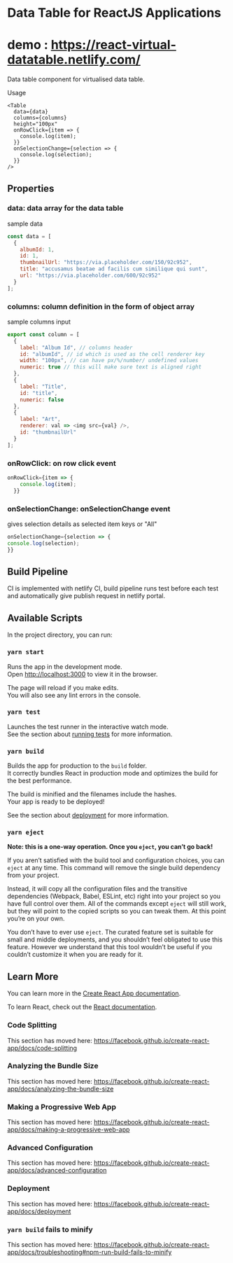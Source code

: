 # Data Table for ReactJS Applications
# demo : https://react-virtual-datatable.netlify.com/

Data table component for virtualised data table.

Usage

```JSX
<Table
  data={data}
  columns={columns}
  height="100px"
  onRowClick={item => {
    console.log(item);
  }}
  onSelectionChange={selection => {
    console.log(selection);
  }}
/>
```

## Properties

### data: data array for the data table

sample data

```javascript
const data = [
  {
    albumId: 1,
    id: 1,
    thumbnailUrl: "https://via.placeholder.com/150/92c952",
    title: "accusamus beatae ad facilis cum similique qui sunt",
    url: "https://via.placeholder.com/600/92c952"
  }
];
```

### columns: column definition in the form of object array

sample columns input

```javascript
export const column = [
  {
    label: "Album Id", // columns header
    id: "albumId", // id which is used as the cell renderer key
    width: "100px", // can have px/%/number/ undefined values
    numeric: true // this will make sure text is aligned right
  },
  {
    label: "Title",
    id: "title",
    numeric: false
  },
  {
    label: "Art",
    renderer: val => <img src={val} />,
    id: "thumbnailUrl"
  }
];
```

### onRowClick: on row click event

```javascript
onRowClick={item => {
    console.log(item);
  }}
```

### onSelectionChange: onSelectionChange event 

gives selection details as selected item keys or "All"

```javascript
onSelectionChange={selection => {
console.log(selection);
}}
```

## Build Pipeline 

CI is implemented with netlify CI, build pipeline runs test before each test and automatically give publish request in netlify portal.

## Available Scripts

In the project directory, you can run:

### `yarn start`

Runs the app in the development mode.<br />
Open [http://localhost:3000](http://localhost:3000) to view it in the browser.

The page will reload if you make edits.<br />
You will also see any lint errors in the console.

### `yarn test`

Launches the test runner in the interactive watch mode.<br />
See the section about [running tests](https://facebook.github.io/create-react-app/docs/running-tests) for more information.

### `yarn build`

Builds the app for production to the `build` folder.<br />
It correctly bundles React in production mode and optimizes the build for the best performance.

The build is minified and the filenames include the hashes.<br />
Your app is ready to be deployed!

See the section about [deployment](https://facebook.github.io/create-react-app/docs/deployment) for more information.

### `yarn eject`

**Note: this is a one-way operation. Once you `eject`, you can’t go back!**

If you aren’t satisfied with the build tool and configuration choices, you can `eject` at any time. This command will remove the single build dependency from your project.

Instead, it will copy all the configuration files and the transitive dependencies (Webpack, Babel, ESLint, etc) right into your project so you have full control over them. All of the commands except `eject` will still work, but they will point to the copied scripts so you can tweak them. At this point you’re on your own.

You don’t have to ever use `eject`. The curated feature set is suitable for small and middle deployments, and you shouldn’t feel obligated to use this feature. However we understand that this tool wouldn’t be useful if you couldn’t customize it when you are ready for it.

## Learn More

You can learn more in the [Create React App documentation](https://facebook.github.io/create-react-app/docs/getting-started).

To learn React, check out the [React documentation](https://reactjs.org/).

### Code Splitting

This section has moved here: https://facebook.github.io/create-react-app/docs/code-splitting

### Analyzing the Bundle Size

This section has moved here: https://facebook.github.io/create-react-app/docs/analyzing-the-bundle-size

### Making a Progressive Web App

This section has moved here: https://facebook.github.io/create-react-app/docs/making-a-progressive-web-app

### Advanced Configuration

This section has moved here: https://facebook.github.io/create-react-app/docs/advanced-configuration

### Deployment

This section has moved here: https://facebook.github.io/create-react-app/docs/deployment

### `yarn build` fails to minify

This section has moved here: https://facebook.github.io/create-react-app/docs/troubleshooting#npm-run-build-fails-to-minify
